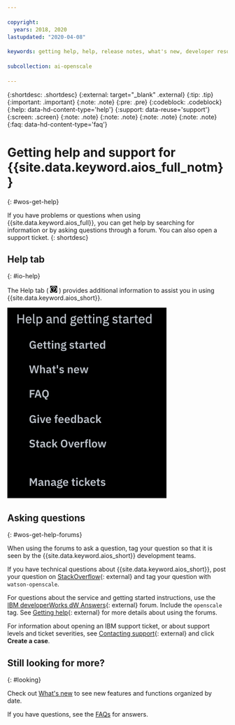 ```yaml
---

copyright:
  years: 2018, 2020
lastupdated: "2020-04-08"

keywords: getting help, help, release notes, what's new, developer resources 

subcollection: ai-openscale

---
```


{:shortdesc: .shortdesc}
{:external: target="_blank" .external}
{:tip: .tip}
{:important: .important}
{:note: .note}
{:pre: .pre}
{:codeblock: .codeblock}
{:help: data-hd-content-type='help'}
{:support: data-reuse='support'}
{:screen: .screen}
{:note: .note}
{:note: .note}
{:note: .note}
{:note: .note}
{:faq: data-hd-content-type='faq'}

# Getting help and support for {{site.data.keyword.aios_full_notm}}
{: #wos-get-help}

If you have problems or questions when using {{site.data.keyword.aios_full}}, you can get help by searching for information or by asking questions through a forum. You can also open a support ticket.
{: shortdesc}

## Help tab
{: #io-help}

The Help tab ( ![help tab icon](images/wos-insight-help-tab.png) ) provides additional information to assist you in using {{site.data.keyword.aios_short}}.

![help panel](images/wos-help-tab-flyout.png)

## Asking questions
{: #wos-get-help-forums}

When using the forums to ask a question, tag your question so that it is seen by the {{site.data.keyword.aios_short}} development teams.

If you have technical questions about {{site.data.keyword.aios_short}}, post your question on [StackOverflow](https://stackoverflow.com/questions/tagged/watson-openscale){: external} and tag your question with `watson-openscale`.

For questions about the service and getting started instructions, use the [IBM developerWorks dW Answers](https://developer.ibm.com/?s=openscale){: external} forum. Include the `openscale` tag. See [Getting help](https://developer.ibm.com/answers/smartspace/dw-answers-help/index.html){: external} for more details about using the forums.

For information about opening an IBM support ticket, or about support levels and ticket severities, see [Contacting support](https://cloud.ibm.com/unifiedsupport/supportcenter){: external} and click **Create a case**.

## Still looking for more?
{: #looking}

Check out [What's new](/docs/ai-openscale?topic=ai-openscale-rn-relnotes) to see new features and functions organized by date.

If you have questions, see the [FAQs](/docs/ai-openscale?topic=ai-openscale-wos-faqs) for answers.
